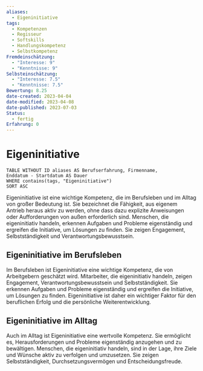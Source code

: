 ```yaml
---
aliases:
  - Eigeninitiative
tags:
  - Kompetenzen
  - Regisseur
  - Softskills
  - Handlungskompetenz
  - Selbstkompetenz
Fremdeinschätzung:
  - "Interesse: 9"
  - "Kenntnisse: 9"
Selbsteinschätzung:
  - "Interesse: 7.5"
  - "Kenntnisse: 7.5"
Bewertung: 8.25
date-created: 2023-04-04
date-modified: 2023-04-08
date-published: 2023-07-03
Status:
  - fertig
Erfahrung: 0
---
```


# Eigeninitiative

```dataview
TABLE WITHOUT ID aliases AS Berufserfahrung, Firmenname,
Enddatum - Startdatum AS Dauer
WHERE contains(tags, "Eigeninitiative")
SORT ASC
```

Eigeninitiative ist eine wichtige Kompetenz, die im Berufsleben und im Alltag von großer Bedeutung ist. Sie bezeichnet die Fähigkeit, aus eigenem Antrieb heraus aktiv zu werden, ohne dass dazu explizite Anweisungen oder Aufforderungen von außen erforderlich sind. Menschen, die eigeninitiativ handeln, erkennen Aufgaben und Probleme eigenständig und ergreifen die Initiative, um Lösungen zu finden. Sie zeigen Engagement, Selbstständigkeit und Verantwortungsbewusstsein.

## Eigeninitiative im Berufsleben

Im Berufsleben ist Eigeninitiative eine wichtige Kompetenz, die von Arbeitgebern geschätzt wird. Mitarbeiter, die eigeninitiativ handeln, zeigen Engagement, Verantwortungsbewusstsein und Selbstständigkeit. Sie erkennen Aufgaben und Probleme eigenständig und ergreifen die Initiative, um Lösungen zu finden. Eigeninitiative ist daher ein wichtiger Faktor für den beruflichen Erfolg und die persönliche Weiterentwicklung.

## Eigeninitiative im Alltag

Auch im Alltag ist Eigeninitiative eine wertvolle Kompetenz. Sie ermöglicht es, Herausforderungen und Probleme eigenständig anzugehen und zu bewältigen. Menschen, die eigeninitiativ handeln, sind in der Lage, ihre Ziele und Wünsche aktiv zu verfolgen und umzusetzen. Sie zeigen Selbstständigkeit, Durchsetzungsvermögen und Entscheidungsfreude.
